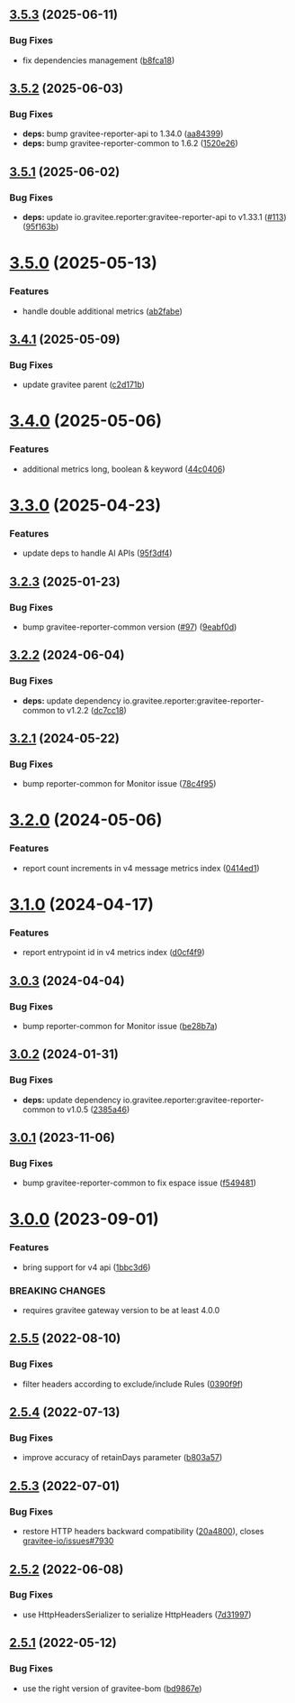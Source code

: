 ## [3.5.3](https://github.com/gravitee-io/gravitee-reporter-file/compare/3.5.2...3.5.3) (2025-06-11)


### Bug Fixes

* fix dependencies management ([b8fca18](https://github.com/gravitee-io/gravitee-reporter-file/commit/b8fca1809b0129401af395335d4d3e7148b99096))

## [3.5.2](https://github.com/gravitee-io/gravitee-reporter-file/compare/3.5.1...3.5.2) (2025-06-03)


### Bug Fixes

* **deps:** bump gravitee-reporter-api to 1.34.0 ([aa84399](https://github.com/gravitee-io/gravitee-reporter-file/commit/aa84399a17875a8db7399feadcf1d831421a20b0))
* **deps:** bump gravitee-reporter-common to 1.6.2 ([1520e26](https://github.com/gravitee-io/gravitee-reporter-file/commit/1520e2650bb65708208b8408d191e9c6b5b7b77d))

## [3.5.1](https://github.com/gravitee-io/gravitee-reporter-file/compare/3.5.0...3.5.1) (2025-06-02)


### Bug Fixes

* **deps:** update io.gravitee.reporter:gravitee-reporter-api to v1.33.1 ([#113](https://github.com/gravitee-io/gravitee-reporter-file/issues/113)) ([95f163b](https://github.com/gravitee-io/gravitee-reporter-file/commit/95f163bbcb63f5fdef904c8e55f65df56c5b60d2))

# [3.5.0](https://github.com/gravitee-io/gravitee-reporter-file/compare/3.4.1...3.5.0) (2025-05-13)


### Features

* handle double additional metrics ([ab2fabe](https://github.com/gravitee-io/gravitee-reporter-file/commit/ab2fabebb65c0423a1bd91e8baf6be718e6c8f12))

## [3.4.1](https://github.com/gravitee-io/gravitee-reporter-file/compare/3.4.0...3.4.1) (2025-05-09)


### Bug Fixes

* update gravitee parent ([c2d171b](https://github.com/gravitee-io/gravitee-reporter-file/commit/c2d171bb35dc3c48c4f81eac8caf0ae8508fc302))

# [3.4.0](https://github.com/gravitee-io/gravitee-reporter-file/compare/3.3.0...3.4.0) (2025-05-06)


### Features

* additional metrics long, boolean & keyword ([44c0406](https://github.com/gravitee-io/gravitee-reporter-file/commit/44c040624e20c6d55d587276749cf89bd0a35abb))

# [3.3.0](https://github.com/gravitee-io/gravitee-reporter-file/compare/3.2.3...3.3.0) (2025-04-23)


### Features

* update deps to handle AI APIs ([95f3df4](https://github.com/gravitee-io/gravitee-reporter-file/commit/95f3df45b91f2136b4d5061aa75113feb1f0ab77))

## [3.2.3](https://github.com/gravitee-io/gravitee-reporter-file/compare/3.2.2...3.2.3) (2025-01-23)


### Bug Fixes

* bump gravitee-reporter-common version ([#97](https://github.com/gravitee-io/gravitee-reporter-file/issues/97)) ([9eabf0d](https://github.com/gravitee-io/gravitee-reporter-file/commit/9eabf0d58e60932e969f01e807772684f302a1ec))

## [3.2.2](https://github.com/gravitee-io/gravitee-reporter-file/compare/3.2.1...3.2.2) (2024-06-04)


### Bug Fixes

* **deps:** update dependency io.gravitee.reporter:gravitee-reporter-common to v1.2.2 ([dc7cc18](https://github.com/gravitee-io/gravitee-reporter-file/commit/dc7cc185803ec2b1be2267a137524cdde01e49a9))

## [3.2.1](https://github.com/gravitee-io/gravitee-reporter-file/compare/3.2.0...3.2.1) (2024-05-22)


### Bug Fixes

* bump reporter-common for Monitor issue ([78c4f95](https://github.com/gravitee-io/gravitee-reporter-file/commit/78c4f950d6db0a95902332ea92fdf366a08f9e02))

# [3.2.0](https://github.com/gravitee-io/gravitee-reporter-file/compare/3.1.0...3.2.0) (2024-05-06)


### Features

* report count increments in v4 message metrics index ([0414ed1](https://github.com/gravitee-io/gravitee-reporter-file/commit/0414ed108abe67de52e44dad074e9a6f43eeea27))

# [3.1.0](https://github.com/gravitee-io/gravitee-reporter-file/compare/3.0.3...3.1.0) (2024-04-17)


### Features

* report entrypoint id in v4 metrics index ([d0cf4f9](https://github.com/gravitee-io/gravitee-reporter-file/commit/d0cf4f930e8a12cc921ae6db6b9a4048a378a8da))

## [3.0.3](https://github.com/gravitee-io/gravitee-reporter-file/compare/3.0.2...3.0.3) (2024-04-04)


### Bug Fixes

* bump reporter-common for Monitor issue ([be28b7a](https://github.com/gravitee-io/gravitee-reporter-file/commit/be28b7a3a2cd4faee80cd8b2a66be4e67eafe6c0))

## [3.0.2](https://github.com/gravitee-io/gravitee-reporter-file/compare/3.0.1...3.0.2) (2024-01-31)


### Bug Fixes

* **deps:** update dependency io.gravitee.reporter:gravitee-reporter-common to v1.0.5 ([2385a46](https://github.com/gravitee-io/gravitee-reporter-file/commit/2385a467c06ae14d1646e5ee266b35e711579d88))

## [3.0.1](https://github.com/gravitee-io/gravitee-reporter-file/compare/3.0.0...3.0.1) (2023-11-06)


### Bug Fixes

* bump gravitee-reporter-common to fix espace issue ([f549481](https://github.com/gravitee-io/gravitee-reporter-file/commit/f5494812a5e1fa43f5307670cdf4d00c22133ade))

# [3.0.0](https://github.com/gravitee-io/gravitee-reporter-file/compare/2.5.5...3.0.0) (2023-09-01)


### Features

* bring support for v4 api ([1bbc3d6](https://github.com/gravitee-io/gravitee-reporter-file/commit/1bbc3d65375d1c194e70a8116ae399ac5555a0a7))


### BREAKING CHANGES

* requires gravitee gateway version to be at least 4.0.0

## [2.5.5](https://github.com/gravitee-io/gravitee-reporter-file/compare/2.5.4...2.5.5) (2022-08-10)


### Bug Fixes

* filter headers according to exclude/include Rules ([0390f9f](https://github.com/gravitee-io/gravitee-reporter-file/commit/0390f9f61620755f4f6f5c1f8ca384135f642882))

## [2.5.4](https://github.com/gravitee-io/gravitee-reporter-file/compare/2.5.3...2.5.4) (2022-07-13)


### Bug Fixes

* improve accuracy of retainDays parameter ([b803a57](https://github.com/gravitee-io/gravitee-reporter-file/commit/b803a57226847626b665ff7688985274bec3f5f1))

## [2.5.3](https://github.com/gravitee-io/gravitee-reporter-file/compare/2.5.2...2.5.3) (2022-07-01)


### Bug Fixes

* restore HTTP headers backward compatibility ([20a4800](https://github.com/gravitee-io/gravitee-reporter-file/commit/20a480016a9544b203c5755970b95880fac0691d)), closes [gravitee-io/issues#7930](https://github.com/gravitee-io/issues/issues/7930)

## [2.5.2](https://github.com/gravitee-io/gravitee-reporter-file/compare/2.5.1...2.5.2) (2022-06-08)


### Bug Fixes

* use HttpHeadersSerializer to serialize HttpHeaders ([7d31997](https://github.com/gravitee-io/gravitee-reporter-file/commit/7d31997ef60909ef022a0d7a35653d043b1734cf))

## [2.5.1](https://github.com/gravitee-io/gravitee-reporter-file/compare/2.5.0...2.5.1) (2022-05-12)


### Bug Fixes

* use the right version of gravitee-bom ([bd9867e](https://github.com/gravitee-io/gravitee-reporter-file/commit/bd9867e967acf4ad098665b8ce46f06f29a9b30e))
